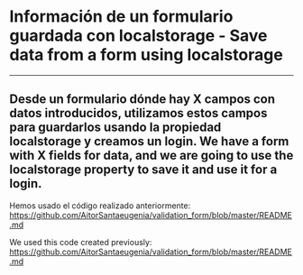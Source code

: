 # Información de un formulario guardada con localstorage - Save data from a form using localstorage <br>
-----------------------------------------------------------------------------------------------------------------------------------------
Desde un formulario dónde hay X campos con datos introducidos, utilizamos estos campos para guardarlos usando la propiedad localstorage y creamos un login.
We have a form with X fields for data, and we are going to use the localstorage property to save it and use it for a login. 
-----------------------------------------------------------------------------------------------------------------------------------------

Hemos usado el código realizado anteriormente: <br>
https://github.com/AitorSantaeugenia/validation_form/blob/master/README.md

We used this code created previously: <br>
https://github.com/AitorSantaeugenia/validation_form/blob/master/README.md
